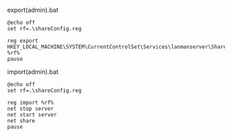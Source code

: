 export(admin).bat
```
@echo off
set rf=.\shareConfig.reg

reg export HKEY_LOCAL_MACHINE\SYSTEM\CurrentControlSet\Services\lanmanserver\Shares %rf%
pause
```
import(admin).bat
```
@echo off
set rf=.\shareConfig.reg

reg import %rf%
net stop server
net start server
net share
pause
```
